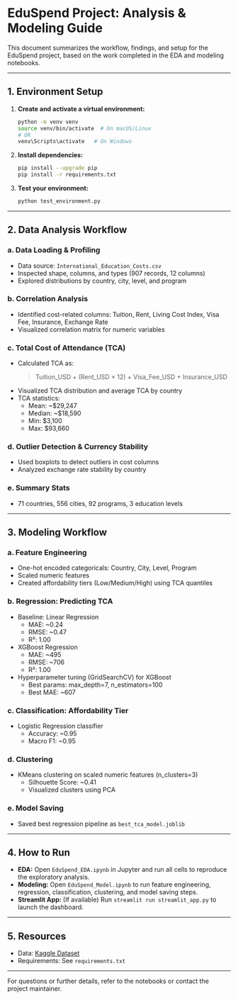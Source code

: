 # EduSpend Project: Analysis & Modeling Guide

This document summarizes the workflow, findings, and setup for the EduSpend project, based on the work completed in the EDA and modeling notebooks.

---

## 1. Environment Setup

1. **Create and activate a virtual environment:**
   ```bash
   python -m venv venv
   source venv/bin/activate  # On macOS/Linux
   # OR
   venv\Scripts\activate   # On Windows
   ```
2. **Install dependencies:**
   ```bash
   pip install --upgrade pip
   pip install -r requirements.txt
   ```
3. **Test your environment:**
   ```bash
   python test_environment.py
   ```

---

## 2. Data Analysis Workflow

### a. Data Loading & Profiling
- Data source: `International_Education_Costs.csv`
- Inspected shape, columns, and types (907 records, 12 columns)
- Explored distributions by country, city, level, and program

### b. Correlation Analysis
- Identified cost-related columns: Tuition, Rent, Living Cost Index, Visa Fee, Insurance, Exchange Rate
- Visualized correlation matrix for numeric variables

### c. Total Cost of Attendance (TCA)
- Calculated TCA as:
  > Tuition_USD + (Rent_USD × 12) + Visa_Fee_USD + Insurance_USD
- Visualized TCA distribution and average TCA by country
- TCA statistics:
  - Mean: ~$29,247
  - Median: ~$18,590
  - Min: $3,100
  - Max: $93,660

### d. Outlier Detection & Currency Stability
- Used boxplots to detect outliers in cost columns
- Analyzed exchange rate stability by country

### e. Summary Stats
- 71 countries, 556 cities, 92 programs, 3 education levels

---

## 3. Modeling Workflow

### a. Feature Engineering
- One-hot encoded categoricals: Country, City, Level, Program
- Scaled numeric features
- Created affordability tiers (Low/Medium/High) using TCA quantiles

### b. Regression: Predicting TCA
- Baseline: Linear Regression
  - MAE: ~0.24
  - RMSE: ~0.47
  - R²: 1.00
- XGBoost Regression
  - MAE: ~495
  - RMSE: ~706
  - R²: 1.00
- Hyperparameter tuning (GridSearchCV) for XGBoost
  - Best params: max_depth=7, n_estimators=100
  - Best MAE: ~607

### c. Classification: Affordability Tier
- Logistic Regression classifier
  - Accuracy: ~0.95
  - Macro F1: ~0.95

### d. Clustering
- KMeans clustering on scaled numeric features (n_clusters=3)
  - Silhouette Score: ~0.41
  - Visualized clusters using PCA

### e. Model Saving
- Saved best regression pipeline as `best_tca_model.joblib`

---

## 4. How to Run

- **EDA:** Open `EduSpend_EDA.ipynb` in Jupyter and run all cells to reproduce the exploratory analysis.
- **Modeling:** Open `EduSpend_Model.ipynb` to run feature engineering, regression, classification, clustering, and model saving steps.
- **Streamlit App:** (If available) Run `streamlit run streamlit_app.py` to launch the dashboard.

---

## 5. Resources
- Data: [Kaggle Dataset](https://www.kaggle.com/datasets/adilshamim8/cost-of-international-education)
- Requirements: See `requirements.txt`

---

For questions or further details, refer to the notebooks or contact the project maintainer. 
